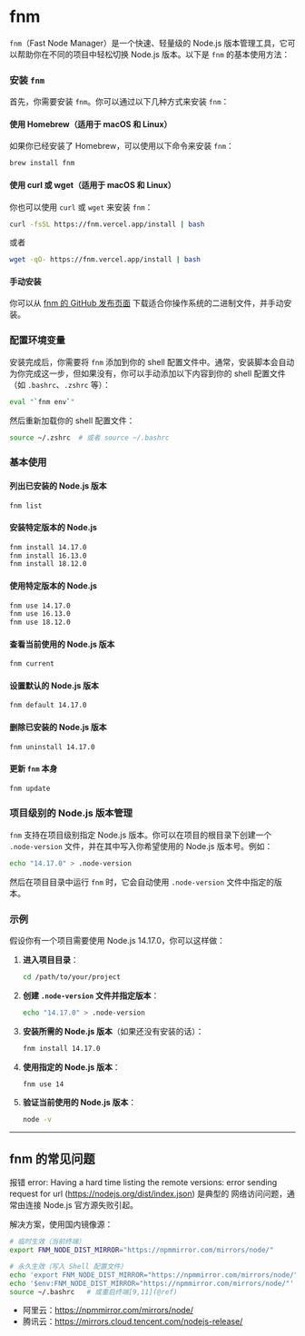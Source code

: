 # fnm
`fnm`（Fast Node Manager）是一个快速、轻量级的 Node.js 版本管理工具，它可以帮助你在不同的项目中轻松切换 Node.js 版本。以下是 `fnm` 的基本使用方法：

### 安装 `fnm`

首先，你需要安装 `fnm`。你可以通过以下几种方式来安装 `fnm`：

#### 使用 Homebrew（适用于 macOS 和 Linux）
如果你已经安装了 Homebrew，可以使用以下命令来安装 `fnm`：
```sh
brew install fnm
```

#### 使用 curl 或 wget（适用于 macOS 和 Linux）
你也可以使用 `curl` 或 `wget` 来安装 `fnm`：
```sh
curl -fsSL https://fnm.vercel.app/install | bash
```
或者
```sh
wget -qO- https://fnm.vercel.app/install | bash
```

#### 手动安装
你可以从 [fnm 的 GitHub 发布页面](https://github.com/Schniz/fnm/releases) 下载适合你操作系统的二进制文件，并手动安装。

### 配置环境变量

安装完成后，你需要将 `fnm` 添加到你的 shell 配置文件中。通常，安装脚本会自动为你完成这一步，但如果没有，你可以手动添加以下内容到你的 shell 配置文件（如 `.bashrc`、`.zshrc` 等）：

```sh
eval "`fnm env`"
```

然后重新加载你的 shell 配置文件：
```sh
source ~/.zshrc  # 或者 source ~/.bashrc
```

### 基本使用

#### 列出已安装的 Node.js 版本
```sh
fnm list
```

#### 安装特定版本的 Node.js
```sh
fnm install 14.17.0
fnm install 16.13.0
fnm install 18.12.0
```

#### 使用特定版本的 Node.js
```sh
fnm use 14.17.0
fnm use 16.13.0
fnm use 18.12.0
```

#### 查看当前使用的 Node.js 版本
```sh
fnm current
```

#### 设置默认的 Node.js 版本
```sh
fnm default 14.17.0
```

#### 删除已安装的 Node.js 版本
```sh
fnm uninstall 14.17.0
```

#### 更新 `fnm` 本身
```sh
fnm update
```

### 项目级别的 Node.js 版本管理

`fnm` 支持在项目级别指定 Node.js 版本。你可以在项目的根目录下创建一个 `.node-version` 文件，并在其中写入你希望使用的 Node.js 版本号。例如：

```sh
echo "14.17.0" > .node-version
```

然后在项目目录中运行 `fnm` 时，它会自动使用 `.node-version` 文件中指定的版本。

### 示例

假设你有一个项目需要使用 Node.js 14.17.0，你可以这样做：

1. **进入项目目录**：
   ```sh
   cd /path/to/your/project
   ```

2. **创建 `.node-version` 文件并指定版本**：
   ```sh
   echo "14.17.0" > .node-version
   ```

3. **安装所需的 Node.js 版本**（如果还没有安装的话）：
   ```sh
   fnm install 14.17.0
   ```

4. **使用指定的 Node.js 版本**：
   ```sh
   fnm use 14
   ```

5. **验证当前使用的 Node.js 版本**：
   ```sh
   node -v
   ```

---

## fnm 的常见问题
报错 error: Having a hard time listing the remote versions: error sending request for url (https://nodejs.org/dist/index.json) 是典型的 ​网络访问问题，通常由连接 Node.js 官方源失败引起。

解决方案，使用国内镜像源：
```bash
# 临时生效（当前终端）
export FNM_NODE_DIST_MIRROR="https://npmmirror.com/mirrors/node/"

# 永久生效（写入 Shell 配置文件）
echo 'export FNM_NODE_DIST_MIRROR="https://npmmirror.com/mirrors/node/"' >> ~/.bashrc  # Bash, 如果是zsh终端，则在.zshrc文件中配置
echo '$env:FNM_NODE_DIST_MIRROR="https://npmmirror.com/mirrors/node/"' >> $PROFILE    # PowerShell
source ~/.bashrc   # 或重启终端[9,11](@ref)
```
- 阿里云：https://npmmirror.com/mirrors/node/
- 腾讯云：https://mirrors.cloud.tencent.com/nodejs-release/